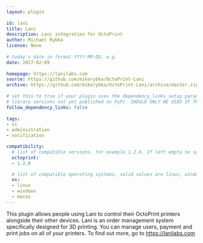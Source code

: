 ```yaml
---
layout: plugin
    
id: lani
title: Lani
description: Lani integration for OctoPrint
author: Michael Rybka
license: None
    
# today's date in format YYYY-MM-DD, e.g.
date: 2017-02-09
    
homepage: https://lanilabs.com
source: https://github.com/mikerybka/OctoPrint-Lani
archive: https://github.com/mikerybka/OctoPrint-Lani/archive/master.zip
    
# set this to true if your plugin uses the dependency_links setup parameter to include
# library versions not yet published on PyPi. SHOULD ONLY BE USED IF THERE IS NO OTHER OPTION!
follow_dependency_links: false
    
tags:
- ui
- administration
- notification

compatibility:
  # list of compatible versions, for example 1.2.0. If left empty no specific version requirement will be assumed
  octoprint:
  - 1.2.0

  # list of compatible operating systems, valid values are linux, windows, macos, leaving empty defaults to all
  os:
  - linux
  - windows
  - macos
---
```

    
This plugin allows people using Lani to control their OctoPrint printers alongside their other devices.
Lani is an order management system specifically designed for 3D printing. You can manage users, payment and
print jobs on all of your printers. To find out more, go to https://lanilabs.com
